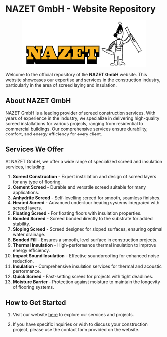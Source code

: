 # NAZET GmbH - Website Repository

<p align="center">
    <img src="assets/img/logo.png" height="150" alt="NAZET GmbH Logo">
</p>

Welcome to the official repository of the **NAZET GmbH** website. This website showcases our expertise and services in the construction industry, particularly in the area of screed laying and insulation.

## About NAZET GmbH

NAZET GmbH is a leading provider of screed construction services. With years of experience in the industry, we specialize in delivering high-quality screed installations for various projects, ranging from residential to commercial buildings. Our comprehensive services ensure durability, comfort, and energy efficiency for every client.

## Services We Offer

At NAZET GmbH, we offer a wide range of specialized screed and insulation services, including:

1. **Screed Construction** - Expert installation and design of screed layers for any type of flooring.
2. **Cement Screed** - Durable and versatile screed suitable for many applications.
3. **Anhydrite Screed** - Self-levelling screed for smooth, seamless finishes.
4. **Heated Screed** - Advanced underfloor heating systems integrated with screed layers.
5. **Floating Screed** - For floating floors with insulation properties.
6. **Bonded Screed** - Screed bonded directly to the substrate for added stability.
7. **Sloping Screed** - Screed designed for sloped surfaces, ensuring optimal water drainage.
8. **Bonded Fill** - Ensures a smooth, level surface in construction projects.
9. **Thermal Insulation** - High-performance thermal insulation to improve energy efficiency.
10. **Impact Sound Insulation** - Effective soundproofing for enhanced noise reduction.
11. **Insulation** - Comprehensive insulation services for thermal and acoustic performance.
12. **Quick Screed** - Fast-setting screed for projects with tight deadlines.
13. **Moisture Barrier** - Protection against moisture to maintain the longevity of flooring systems.

## How to Get Started

1. Visit our website [here](nazet.de) to explore our services and projects.

2. If you have specific inquiries or wish to discuss your construction project, please use the contact form provided on the website.